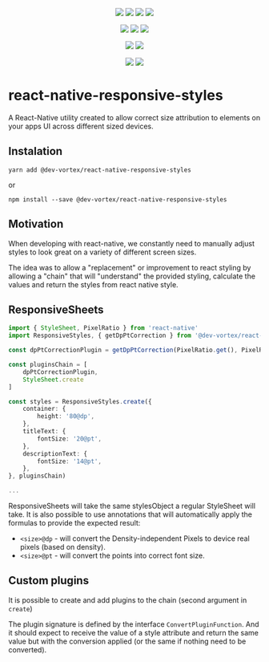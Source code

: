 <p align="center">
    <a href="https://travis-ci.com/github/dev-vortex/react-native-responsive-styles"><img src="https://badgen.net/travis/dev-vortex/react-native-responsive-styles?icon=travis&label=build"/></a>
    <a href="https://www.npmjs.com/package/@dev-vortex/react-native-responsive-styles"><img src="https://badgen.net/npm/v/@dev-vortex/react-native-responsive-styles?icon=npm&label"/></a>
    <a href="https://www.npmjs.com/package/@dev-vortex/react-native-responsive-styles"><img src="https://badgen.net/npm/license/@dev-vortex/react-native-responsive-styles?icon=npm"/></a> 
    <a href="https://www.npmjs.com/package/@dev-vortex/react-native-responsive-styles"><img src="https://badgen.net/npm/types/@dev-vortex/react-native-responsive-styles?icon=typescript"/></a> 
</p>

<p align="center">
    <a href="https://bundlephobia.com/result?p=@dev-vortex/react-native-responsive-styles"><img src="https://badgen.net/bundlephobia/min/@dev-vortex/react-native-responsive-styles?label=min"/></a> 
    <a href="https://bundlephobia.com/result?p=@dev-vortex/react-native-responsive-styles"><img src="https://badgen.net/bundlephobia/minzip/@dev-vortex/react-native-responsive-styles?label=min+gz"/></a> 
    <a href="https://lgtm.com/projects/g/dev-vortex/react-native-responsive-styles/alerts/"><img src="https://badgen.net/lgtm/grade/g/dev-vortex/react-native-responsive-styles?icon=lgtm&label=quality"/></a> 

</p>

<p align="center">
    <a href="https://codeclimate.com/github/dev-vortex/react-native-responsive-styles/maintainability"><img src="https://api.codeclimate.com/v1/badges/a76006ef343525947a07/maintainability"/></a>
    <a href="https://codeclimate.com/github/dev-vortex/react-native-responsive-styles/test_coverage"><img src="https://api.codeclimate.com/v1/badges/a76006ef343525947a07/test_coverage"/></a>
</p>

<p align="center">
    <img src="https://img.shields.io/badge/commitizen-friendly-brightgreen.svg"/>
    <a href="https://www.conventionalcommits.org/"><img src="https://img.shields.io/badge/conventional-commits-pink"/></a>
</p>

# react-native-responsive-styles

A React-Native utility created to allow correct size attribution to elements on your apps UI across different sized devices.

## Instalation
```
yarn add @dev-vortex/react-native-responsive-styles
```
or

```
npm install --save @dev-vortex/react-native-responsive-styles
```

## Motivation
When developing with react-native, we constantly need to manually adjust styles to look great on a variety of different screen sizes. 

The idea was to allow a "replacement" or improvement to react styling by allowing a "chain" that will "understand" the provided styling, calculate the values and return the styles from react native style.

## ResponsiveSheets
```typescript
import { StyleSheet, PixelRatio } from 'react-native'
import ResponsiveStyles, { getDpPtCorrection } from '@dev-vortex/react-native-responsive-styles'

const dpPtCorrectionPlugin = getDpPtCorrection(PixelRatio.get(), PixelRatio.getFontScale())

const pluginsChain = [
    dpPtCorrectionPlugin, 
    StyleSheet.create
]

const styles = ResponsiveStyles.create({
    container: {
        height: '80@dp',
    },
    titleText: {
        fontSize: '20@pt',
    },
    descriptionText: {
        fontSize: '14@pt',
    },
}, pluginsChain)

...
```

ResponsiveSheets will take the same stylesObject a regular StyleSheet will take. It is also possible to use annotations that will automatically apply the formulas to provide the expected result:

- `<size>@dp` - will convert the Density-independent Pixels to device real pixels (based on density).
- `<size>@pt` - will convert the points into correct font size.

## Custom plugins
It is possible to create and add plugins to the chain (second argument in `create`)

The plugin signature is defined by the interface `ConvertPluginFunction`. And it should expect to receive the value of a style attribute and return the same value but with the conversion applied (or the same if nothing need to be converted).